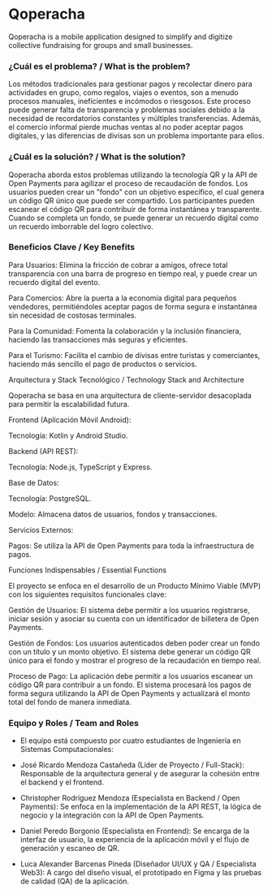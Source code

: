 # Qoperacha
Qoperacha is a mobile application designed to simplify and digitize collective fundraising for groups and small businesses.

### ¿Cuál es el problema? / What is the problem?

Los métodos tradicionales para gestionar pagos y recolectar dinero para actividades en grupo, como regalos, viajes o eventos, son a menudo procesos manuales, ineficientes e incómodos o riesgosos. Este proceso puede generar falta de transparencia y problemas sociales debido a la necesidad de recordatorios constantes y múltiples transferencias. Además, el comercio informal pierde muchas ventas al no poder aceptar pagos digitales, y las diferencias de divisas son un problema importante para ellos.

### ¿Cuál es la solución? / What is the solution?

Qoperacha aborda estos problemas utilizando la tecnología QR y la API de Open Payments para agilizar el proceso de recaudación de fondos. Los usuarios pueden crear un "fondo" con un objetivo específico, el cual genera un código QR único que puede ser compartido. Los participantes pueden escanear el código QR para contribuir de forma instantánea y transparente. Cuando se completa un fondo, se puede generar un recuerdo digital como un recuerdo imborrable del logro colectivo.

### Beneficios Clave / Key Benefits

Para Usuarios: Elimina la fricción de cobrar a amigos, ofrece total transparencia con una barra de progreso en tiempo real, y puede crear un recuerdo digital del evento.

Para Comercios: Abre la puerta a la economía digital para pequeños vendedores, permitiéndoles aceptar pagos de forma segura e instantánea sin necesidad de costosas terminales.

Para la Comunidad: Fomenta la colaboración y la inclusión financiera, haciendo las transacciones más seguras y eficientes.

Para el Turismo: Facilita el cambio de divisas entre turistas y comerciantes, haciendo más sencillo el pago de productos o servicios.

Arquitectura y Stack Tecnológico / Technology Stack and Architecture

Qoperacha se basa en una arquitectura de cliente-servidor desacoplada para permitir la escalabilidad futura.

Frontend (Aplicación Móvil Android):

Tecnología: Kotlin y Android Studio.

Backend (API REST):

Tecnología: Node.js, TypeScript y Express.

Base de Datos:

Tecnología: PostgreSQL.

Modelo: Almacena datos de usuarios, fondos y transacciones.

Servicios Externos:

Pagos: Se utiliza la API de Open Payments para toda la infraestructura de pagos.

Funciones Indispensables / Essential Functions

El proyecto se enfoca en el desarrollo de un Producto Mínimo Viable (MVP) con los siguientes requisitos funcionales clave:

Gestión de Usuarios: El sistema debe permitir a los usuarios registrarse, iniciar sesión y asociar su cuenta con un identificador de billetera de Open Payments.

Gestión de Fondos: Los usuarios autenticados deben poder crear un fondo con un título y un monto objetivo. El sistema debe generar un código QR único para el fondo y mostrar el progreso de la recaudación en tiempo real.

Proceso de Pago: La aplicación debe permitir a los usuarios escanear un código QR para contribuir a un fondo. El sistema procesará los pagos de forma segura utilizando la API de Open Payments y actualizará el monto total del fondo de manera inmediata.

### Equipo y Roles / Team and Roles

- El equipo está compuesto por cuatro estudiantes de Ingeniería en Sistemas Computacionales:

- José Ricardo Mendoza Castañeda (Líder de Proyecto / Full-Stack): Responsable de la arquitectura general y de asegurar la cohesión entre el backend y el frontend.

- Christopher Rodríguez Mendoza (Especialista en Backend / Open Payments): Se enfoca en la implementación de la API REST, la lógica de negocio y la integración con la API de Open Payments.

- Daniel Peredo Borgonio (Especialista en Frontend): Se encarga de la interfaz de usuario, la experiencia de la aplicación móvil y el flujo de generación y escaneo de QR.

- Luca Alexander Barcenas Pineda (Diseñador UI/UX y QA / Especialista Web3): A cargo del diseño visual, el prototipado en Figma y las pruebas de calidad (QA) de la aplicación.